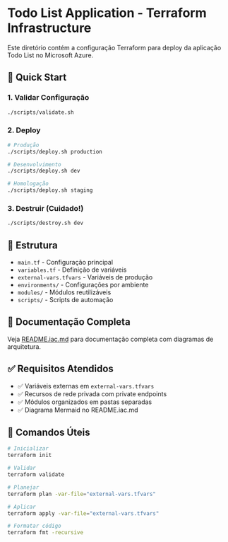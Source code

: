 # Todo List Application - Terraform Infrastructure

Este diretório contém a configuração Terraform para deploy da aplicação Todo List no Microsoft Azure.

## 🚀 Quick Start

### 1. Validar Configuração
```bash
./scripts/validate.sh
```

### 2. Deploy
```bash
# Produção
./scripts/deploy.sh production

# Desenvolvimento  
./scripts/deploy.sh dev

# Homologação
./scripts/deploy.sh staging
```

### 3. Destruir (Cuidado!)
```bash
./scripts/destroy.sh dev
```

## 📁 Estrutura

- `main.tf` - Configuração principal
- `variables.tf` - Definição de variáveis
- `external-vars.tfvars` - Variáveis de produção
- `environments/` - Configurações por ambiente
- `modules/` - Módulos reutilizáveis
- `scripts/` - Scripts de automação

## 📖 Documentação Completa

Veja [README.iac.md](../README.iac.md) para documentação completa com diagramas de arquitetura.

## ✅ Requisitos Atendidos

- ✅ Variáveis externas em `external-vars.tfvars`
- ✅ Recursos de rede privada com private endpoints
- ✅ Módulos organizados em pastas separadas
- ✅ Diagrama Mermaid no README.iac.md

## 🔧 Comandos Úteis

```bash
# Inicializar
terraform init

# Validar
terraform validate  

# Planejar
terraform plan -var-file="external-vars.tfvars"

# Aplicar
terraform apply -var-file="external-vars.tfvars"

# Formatar código
terraform fmt -recursive
```
